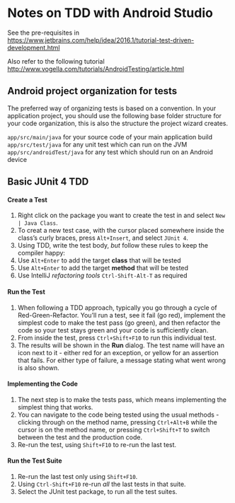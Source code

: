 # Notes on TDD with Android Studio

See the pre-requisites in https://www.jetbrains.com/help/idea/2016.1/tutorial-test-driven-development.html

Also refer to the following tutorial http://www.vogella.com/tutorials/AndroidTesting/article.html

## Android project organization for tests

The preferred way of organizing tests is based on a convention. In your application project, you should use the following base folder structure for your code organization, this is also the structure the project wizard creates.

`app/src/main/java` for your source code of your main application build  
`app/src/test/java` for any unit test which can run on the JVM  
`app/src/androidTest/java` for any test which should run on an Android device  

## Basic JUnit 4 TDD

#### Create a Test

1. Right click on the package you want to create the test in and select `New | Java Class`.
2. To creat a new test case, with the cursor placed somewhere inside the class’s curly braces, press `Alt+Insert`, and select `JUnit 4`.
3. Using TDD, write the test body, _but_ follow these rules to keep the compiler happy:
  1. Use `Alt+Enter` to add the target __class__ that will be tested 
  2. Use `Alt+Enter` to add the target __method__ that will be tested
  3. Use IntelliJ _refactoring tools_ `Ctrl-Shift-Alt-T` as required

#### Run the Test

1. When following a TDD approach, typically you go through a cycle of Red-Green-Refactor. You’ll run a test, see it fail (go red), implement the simplest code to make the test pass (go green), and then refactor the code so your test stays green and your code is sufficiently clean.
2. From inside the test, press `Ctrl+Shift+F10` to run this individual test.
3. The results will be shown in the __Run__ dialog. The test name will have an icon next to it - either red for an exception, or yellow for an assertion that fails. For either type of failure, a message stating what went wrong is also shown.

#### Implementing the Code

1. The next step is to make the tests pass, which means implementing the simplest thing that works.
2. You can navigate to the code being tested using the usual methods - clicking through on the method name, pressing `Ctrl+Alt+B` while the cursor is on the method name, or pressing `Ctrl+Shift+T` to switch between the test and the production code.
3. Re-run the test, using `Shift+F10` to re-run the last test.

#### Run the Test Suite

1. Re-run the last test only using `Shift+F10`.
2. Using `Ctrl-Shift+F10` re-run _all_ the last tests in that suite.
3. Select the JUnit test package, to run all the test suites.


